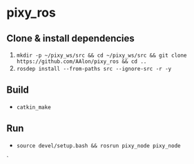 # pixy_ros


## Clone & install dependencies

1. `mkdir -p ~/pixy_ws/src && cd ~/pixy_ws/src && git clone https://github.com/AAlon/pixy_ros && cd ..`
2. `rosdep install --from-paths src --ignore-src -r -y`

## Build

* `catkin_make`

## Run

* `source devel/setup.bash && rosrun pixy_node pixy_node`

`

